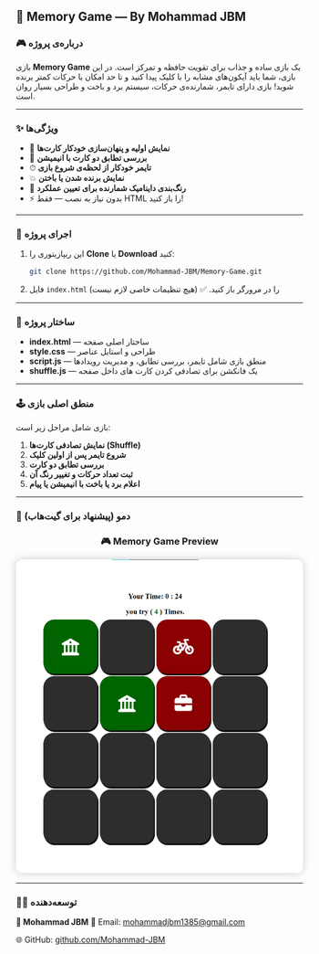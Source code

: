## 🧠 Memory Game — By Mohammad JBM

### 🎮 درباره‌ی پروژه

بازی **Memory Game** یک بازی ساده و جذاب برای تقویت حافظه و تمرکز است. در این بازی، شما باید آیکون‌های مشابه را با کلیک پیدا کنید و تا حد امکان با حرکات کمتر برنده شوید!
بازی دارای تایمر، شمارنده‌ی حرکات، سیستم برد و باخت و طراحی بسیار روان است.

---

### ✨ ویژگی‌ها

- 🔄 **نمایش اولیه و پنهان‌سازی خودکار کارت‌ها**
- 🧩 **بررسی تطابق دو کارت با انیمیشن**
- ⏱ **تایمر خودکار از لحظه‌ی شروع بازی**
- 💥 **نمایش برنده شدن یا باختن**
- 🎯 **رنگ‌بندی داینامیک شمارنده برای تعیین عملکرد**
- ⚡ بدون نیاز به نصب — فقط HTML را باز کنید!

---

### 🚀 اجرای پروژه

1. این ریپازیتوری را **Clone** یا **Download** کنید:

   ```bash
   git clone https://github.com/Mohammad-JBM/Memory-Game.git
   ```

2. فایل `index.html` را در مرورگر باز کنید. ✅
   (هیچ تنظیمات خاصی لازم نیست)

---

### 🧩 ساختار پروژه

- **index.html** — ساختار اصلی صفحه
- **style.css** — طراحی و استایل عناصر
- **script.js** — منطق بازی شامل تایمر، بررسی تطابق، و مدیریت رویدادها
- **shuffle.js** — یک فانکشن برای تصادفی کردن کارت های داخل صفحه

---

### 🕹 منطق اصلی بازی

بازی شامل مراحل زیر است:

1. **نمایش تصادفی کارت‌ها (Shuffle)**
2. **شروع تایمر پس از اولین کلیک**
3. **بررسی تطابق دو کارت**
4. **ثبت تعداد حرکات و تغییر رنگ آن**
5. **اعلام برد یا باخت با انیمیشن یا پیام**

---

### 📸 دمو (پیشنهاد برای گیت‌هاب)

<h3 align="center">🎮 Memory Game Preview</h3>

<p align="center">
  <img src="img/Image.png" alt="Memory Game Screenshot" width="600" style="border-radius:12px; box-shadow: 0 0 15px rgba(0,0,0,0.2);" />
</p>

---

### 🧑‍💻 توسعه‌دهنده

**👤 Mohammad JBM**
📧 Email: [mohammadjbm1385@gmail.com](mailto:mohammadjbm1385@gmail.com)

🌐 GitHub: [github.com/Mohammad-JBM](https://github.com/Mohammad-JBM)
